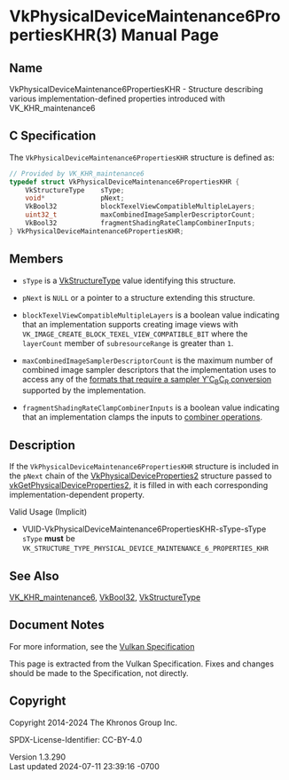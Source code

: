 # VkPhysicalDeviceMaintenance6PropertiesKHR(3) Manual Page

## Name

VkPhysicalDeviceMaintenance6PropertiesKHR - Structure describing various
implementation-defined properties introduced with VK_KHR_maintenance6



## <a href="#_c_specification" class="anchor"></a>C Specification

The `VkPhysicalDeviceMaintenance6PropertiesKHR` structure is defined as:

``` c
// Provided by VK_KHR_maintenance6
typedef struct VkPhysicalDeviceMaintenance6PropertiesKHR {
    VkStructureType    sType;
    void*              pNext;
    VkBool32           blockTexelViewCompatibleMultipleLayers;
    uint32_t           maxCombinedImageSamplerDescriptorCount;
    VkBool32           fragmentShadingRateClampCombinerInputs;
} VkPhysicalDeviceMaintenance6PropertiesKHR;
```

## <a href="#_members" class="anchor"></a>Members

- `sType` is a [VkStructureType](https://registry.khronos.org/vulkan/specs/1.3-extensions/man/html/VkStructureType.html) value identifying
  this structure.

- `pNext` is `NULL` or a pointer to a structure extending this
  structure.

- `blockTexelViewCompatibleMultipleLayers` is a boolean value indicating
  that an implementation supports creating image views with
  `VK_IMAGE_CREATE_BLOCK_TEXEL_VIEW_COMPATIBLE_BIT` where the
  `layerCount` member of `subresourceRange` is greater than `1`.

- `maxCombinedImageSamplerDescriptorCount` is the maximum number of
  combined image sampler descriptors that the implementation uses to
  access any of the <a
  href="https://registry.khronos.org/vulkan/specs/1.3-extensions/html/vkspec.html#formats-requiring-sampler-ycbcr-conversion"
  target="_blank" rel="noopener">formats that require a sampler
  Y′C<sub>B</sub>C<sub>R</sub> conversion</a> supported by the
  implementation.

- `fragmentShadingRateClampCombinerInputs` is a boolean value indicating
  that an implementation clamps the inputs to <a
  href="https://registry.khronos.org/vulkan/specs/1.3-extensions/html/vkspec.html#primsrast-fragment-shading-rate-combining"
  target="_blank" rel="noopener">combiner operations</a>.

## <a href="#_description" class="anchor"></a>Description

If the `VkPhysicalDeviceMaintenance6PropertiesKHR` structure is included
in the `pNext` chain of the
[VkPhysicalDeviceProperties2](https://registry.khronos.org/vulkan/specs/1.3-extensions/man/html/VkPhysicalDeviceProperties2.html)
structure passed to
[vkGetPhysicalDeviceProperties2](https://registry.khronos.org/vulkan/specs/1.3-extensions/man/html/vkGetPhysicalDeviceProperties2.html),
it is filled in with each corresponding implementation-dependent
property.

Valid Usage (Implicit)

- <a href="#VUID-VkPhysicalDeviceMaintenance6PropertiesKHR-sType-sType"
  id="VUID-VkPhysicalDeviceMaintenance6PropertiesKHR-sType-sType"></a>
  VUID-VkPhysicalDeviceMaintenance6PropertiesKHR-sType-sType  
  `sType` **must** be
  `VK_STRUCTURE_TYPE_PHYSICAL_DEVICE_MAINTENANCE_6_PROPERTIES_KHR`

## <a href="#_see_also" class="anchor"></a>See Also

[VK_KHR_maintenance6](https://registry.khronos.org/vulkan/specs/1.3-extensions/man/html/VK_KHR_maintenance6.html),
[VkBool32](https://registry.khronos.org/vulkan/specs/1.3-extensions/man/html/VkBool32.html), [VkStructureType](https://registry.khronos.org/vulkan/specs/1.3-extensions/man/html/VkStructureType.html)

## <a href="#_document_notes" class="anchor"></a>Document Notes

For more information, see the <a
href="https://registry.khronos.org/vulkan/specs/1.3-extensions/html/vkspec.html#VkPhysicalDeviceMaintenance6PropertiesKHR"
target="_blank" rel="noopener">Vulkan Specification</a>

This page is extracted from the Vulkan Specification. Fixes and changes
should be made to the Specification, not directly.

## <a href="#_copyright" class="anchor"></a>Copyright

Copyright 2014-2024 The Khronos Group Inc.

SPDX-License-Identifier: CC-BY-4.0

Version 1.3.290  
Last updated 2024-07-11 23:39:16 -0700
